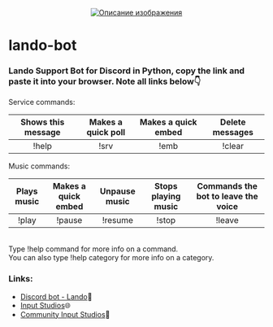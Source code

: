 <p align="center">
  <a href="https://discord.com/oauth2/authorize?client_id=1143404613219913779&permissions=8&scope=bot">
    <img src="https://i.ibb.co/qCtQtsm/lando128x128.png" alt="Описание изображения">
  </a>
</p>

# lando-bot
### Lando Support Bot for Discord in Python, copy the link and paste it into your browser. Note all links below👇

Service commands:

|  Shows this message |  Makes a quick poll   |  Makes a quick embed |  Delete messages  |
| :-----------------: | :-------------------: | :------------------: | :---------------: |
|        !help        |         !srv          |         !emb         |       !clear      |

Music commands:

|   Plays music  |  Makes a quick embed  |  Unpause music |  Stops playing music |  Commands the bot to leave the voice  |
| :------------: | :-------------------: | :------------: | :------------------: | :----------------------------------:  |
|      !play     |         !pause        |     !resume    |       !stop          |               !leave                  |

<br>
Type !help command for more info on a command.<br>
You can also type !help category for more info on a category.

### Links:
 - [Discord bot - Lando](https://discord.com/oauth2/authorize?client_id=1143404613219913779&permissions=8&scope=bot)🤖
 - [Input Studios](https://inputstudios.ru)🌐
 - [Community Input Studios](https://vk.com/inputstudios)👥
